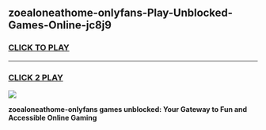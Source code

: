 
## zoealoneathome-onlyfans-Play-Unblocked-Games-Online-jc8j9
<h3>
<a href="https://premium76.site?title=zoealoneathome-onlyfans&ref=25A">CLICK TO PLAY</a></h3>
<hr>

<h3>
<a href="https://premium76.site?title=zoealoneathome-onlyfans&ref=25A">CLICK 2 PLAY</a>
  
</h3>

<a href="https://premium76.site?title=zoealoneathome-onlyfans&ref=25A"><img src="https://clearcache.store/games.png"></a>


**zoealoneathome-onlyfans games unblocked: Your Gateway to Fun and Accessible Online Gaming**
